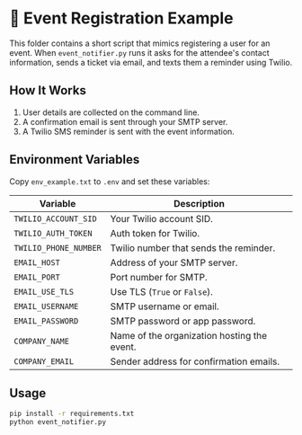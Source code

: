 # 🎫 Event Registration Example

This folder contains a short script that mimics registering a user for an event. When `event_notifier.py` runs it asks for the attendee's contact information, sends a ticket via email, and texts them a reminder using Twilio.

## How It Works
1. User details are collected on the command line.
2. A confirmation email is sent through your SMTP server.
3. A Twilio SMS reminder is sent with the event information.

## Environment Variables
Copy `env_example.txt` to `.env` and set these variables:

| Variable | Description |
|----------|-------------|
| `TWILIO_ACCOUNT_SID` | Your Twilio account SID. |
| `TWILIO_AUTH_TOKEN` | Auth token for Twilio. |
| `TWILIO_PHONE_NUMBER` | Twilio number that sends the reminder. |
| `EMAIL_HOST` | Address of your SMTP server. |
| `EMAIL_PORT` | Port number for SMTP. |
| `EMAIL_USE_TLS` | Use TLS (`True` or `False`). |
| `EMAIL_USERNAME` | SMTP username or email. |
| `EMAIL_PASSWORD` | SMTP password or app password. |
| `COMPANY_NAME` | Name of the organization hosting the event. |
| `COMPANY_EMAIL` | Sender address for confirmation emails. |

## Usage
```bash
pip install -r requirements.txt
python event_notifier.py
```
